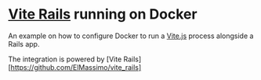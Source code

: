 # [Vite Rails](https://github.com/ElMassimo/vite_rails) running on Docker

An example on how to configure Docker to run a [Vite.js](http://vitejs.dev/) process alongside a Rails app.

The integration is powered by [Vite Rails][https://github.com/ElMassimo/vite_rails]

